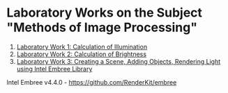 # Laboratory Works on the Subject "Methods of Image Processing"

1. [Laboratory Work 1: Calculation of Illumination](#laboratory-work-1-calculation-of-illumination)
2. [Laboratory Work 2: Calculation of Brightness](#laboratory-work-2-calculation-of-brightness)
3. [Laboratory Work 3: Creating a Scene, Adding Objects, Rendering Light using Intel Embree Library](#laboratory-work-3-creating-a-scene-adding-objects-rendering-light-using-intel-embree-library)

Intel Embree v4.4.0 - https://github.com/RenderKit/embree
